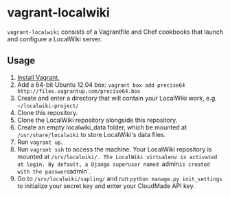 vagrant-localwiki
====================

`vagrant-localwiki` consists of a Vagrantfile and Chef cookbooks that launch and configure a LocalWiki server.

Usage
-----

1. [Install Vagrant.](http://vagrantup.com/v1/docs/getting-started/index.html)
2. Add a 64-bit Ubuntu 12.04 box: `vagrant box add precise64 http://files.vagrantup.com/precise64.box`
3. Create and enter a directory that will contain your LocalWiki work, e.g. `~/localwiki-project/`
4. Clone this repository.
5. Clone the LocalWiki repository alongside this repository.
6. Create an empty localwiki_data folder, which be mounted at `/usr/share/localwiki` to store LocalWiki's data files.
7. Run `vagrant up`.
8. Run `vagrant ssh` to access the machine. Your LocalWiki repository is mounted at `/srv/localwiki/. The LocalWiki virtualenv is activated at login. By default, a Django superuser named `admin` is created with the password `admin`.
9. Go to `/srv/localwiki/sapling/` and run `python manage.py init_settings` to initialize your secret key and enter your CloudMade API key.
